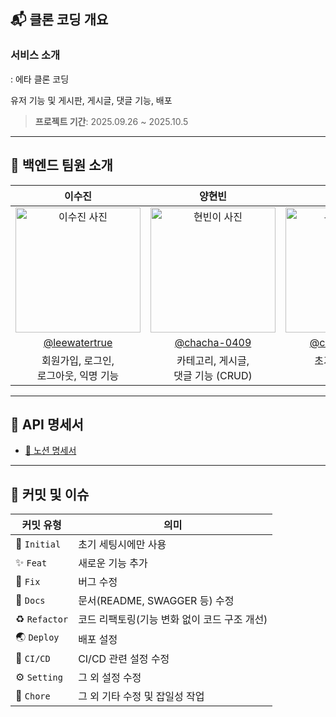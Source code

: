## 📬 클론 코딩 개요

### 서비스 소개
: 에타 클론 코딩

유저 기능 및 게시판, 게시글, 댓글 기능, 배포
> **프로젝트 기간**: 2025.09.26 ~ 2025.10.5

---

## 🚀 백엔드 팀원 소개

<table align="center">
  <thead>
    <tr>
      <th>이수진</th>
      <th>양현빈</th>
      <th>이유민</th>
    </tr>
  </thead>
  <tbody>
    <tr>
      <td align="center"><img src="https://avatars.githubusercontent.com/leewatertrue" alt="이수진 사진" width="200" height="200"></td>
      <td align="center"><img src="https://avatars.githubusercontent.com/hyunnbin8" alt="현빈이 사진" width="200" height="200"></td>
      <td align="center"><img src="https://avatars.githubusercontent.com/leeyumin626" alt="유민언니 사진" width="200" height="200"></td>
    </tr>
    <tr>
      <td align="center"><a href="https://github.com/leewatertrue">@leewatertrue</a></td>
      <td align="center"><a href="https://github.com/hyunnbin8">@chacha-0409</a></td>
      <td align="center"><a href="https://github.com/leeyumin626">@chacha-0409</a></td>
    </tr>
    <tr>
      <td align="center">회원가입, 로그인, <br>로그아웃, 익명 기능</td>
      <td align="center">카테고리, 게시글, <br>댓글 기능 (CRUD)</td>
      <td align="center">초기 세팅, ERD, <br>AWS 배포</td>
    </tr>
  </tbody>
</table>

---

## 📖 API 명세서
- [📗 노션 명세서 ](https://mogg22.notion.site/27ebe6508c3c80a188f5d4dc4649b544
)

---

## 🧩 커밋 및 이슈

| 커밋 유형  | 의미                                                                                  |
| ---------- | ------------------------------------------------------------------------------------- |
| 🎉 `Initial`     | 초기 세팅시에만 사용                             |
| ✨ `Feat`     | 새로운 기능 추가                             |
| 🐛 `Fix`      | 버그 수정                   |
| 📝 `Docs`     | 문서(README, SWAGGER 등) 수정                                                          |
| ♻️ `Refactor` | 코드 리팩토링(기능 변화 없이 코드 구조 개선)       |
| 🌏 `Deploy`    | 배포 설정                    |
| 💚 `CI/CD`    | CI/CD 관련 설정 수정                    |
| ⚙️ `Setting`    | 그 외 설정 수정                    |
| 🚀 `Chore`    | 그 외 기타 수정 및 잡일성 작업                    |
